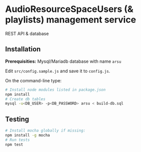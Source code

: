 # AudioResourceSpaceUsers (& playlists) management service

REST API & database

## Installation

**Prerequisities:** Mysql/Mariadb database with name `arsu`

Edit `src/config.sample.js` and save it to `config.js`.

On the command-line type:

```sh
# Install node modules listed in package.json
npm install
# Create db tables
mysql -u<DB_USER> -p<DB_PASSWORD> arsu < build-db.sql
```
## Testing

```sh
# Install mocha globally if missing:
npm install -g mocha 
# Run tests
npm test
```

